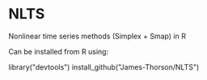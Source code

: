 NLTS
====

Nonlinear time series methods (Simplex + Smap) in R

Can be installed from R using:

library("devtools")
install_github("James-Thorson/NLTS")


